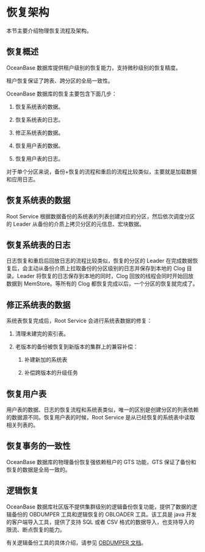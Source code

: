 # 恢复架构

本节主要介绍物理恢复流程及架构。

## 恢复概述

OceanBase 数据库提供租户级别的恢复能力，支持微秒级别的恢复精度。

租户恢复保证了跨表、跨分区的全局一致性。

OceanBase 数据库的恢复主要包含下面几步：

1. 恢复系统表的数据。

2. 恢复系统表的日志。

3. 修正系统表的数据。

4. 恢复用户表的数据。

5. 恢复用户表的日志。

对于单个分区来说，备份+恢复的流程和重启的流程比较类似，主要就是加载数据和应用日志。

## 恢复系统表的数据

Root Service 根据数据备份的系统表的列表创建对应的分区，然后依次调度分区的 Leader 从备份的介质上拷贝分区的元信息、宏块数据。

## 恢复系统表的日志

日志恢复和重启后回放日志的流程比较类似，恢复的分区的 Leader 在完成数据恢复后，会主动从备份介质上拉取备份的分区级别的日志并保存到本地的 Clog 目录。Leader 将恢复的日志保存到本地的同时，Clog 回放的线程会同时开始回放数据到 MemStore。等所有的 Clog 都恢复完成以后，一个分区的恢复就完成了。

## 修正系统表的数据

系统表恢复完成后，Root Service 会进行系统表数据的修复：

1. 清理未建完的索引表。

2. 老版本的备份被恢复到新版本的集群上的兼容补偿：

   1. 补建新加的系统表

   2. 补偿跨版本的升级任务

## 恢复用户表

用户表的数据、日志的恢复流程和系统表类似，唯一的区别是创建分区的列表依赖的数据源不同。恢复用户表的时候，Root Service 是从已经恢复的系统表中读取相关列表的。

## 恢复事务的一致性

OceanBase 数据库的物理备份恢复强依赖租户的 GTS 功能，GTS 保证了备份和恢复的数据是全局一致的。

## 逻辑恢复

OceanBase 数据库社区版不提供集群级别的逻辑备份恢复功能，提供了数据的逻辑备份的 OBDUMPER 工具和逻辑恢复的 OBLOADER 工具。该工具是 java 开发的客户端导入工具，提供了支持 SQL 或者 CSV 格式的数据导入，也支持导入的限流、断点恢复的能力。

有关逻辑备份工具的具体介绍，请参见 [OBDUMPER 文档](https://www.oceanbase.com/docs/obloaderdumper-cn)。
